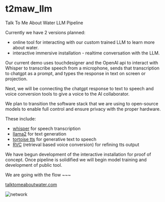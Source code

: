 # t2maw_llm

Talk To Me About Water LLM Pipeline

Currently we have 2 versions planned:

- online tool for interacting with our custom trained LLM to learn more about water.
- interactive immersive installation - realtime conversation with the LLM.

Our current demo uses touchdesigner and the OpenAI api to interact with Whisper to transcribe speech from a microphone, sends that transcription to chatgpt as a prompt, and types the response in text on screen or projection.

Next, we will be connecting the chatgpt response to text to speech and voice conversion tools to give a voice to the AI collaborator.

We plan to transition the software stack that we are using to open-source models to enable full control and ensure privacy with the proper hardware.

These include:

- [whisper](https://github.com/openai/whisper) for speech transcription
- [llama2](https://github.com/facebookresearch/llama) for text generation
- [tortoise tts](https://github.com/neonbjb/tortoise-tts) for generative text to speech
- [RVC](https://github.com/RVC-Project/Retrieval-based-Voice-Conversion-WebUI) (retrieval based voice conversion) for refining tts output

We have begun development of the interactive installation for proof of concept. Once pipeline is solidified we will begin model training and development of public tool.

We are going with the flow ~~~

[talktomeaboutwater.com](https://talktomeaboutwater.com)

![network](https://github.com/devinull/T2MAW_LLM/assets/6601146/989097d8-24e7-441f-941e-b9250e3e4f89)
